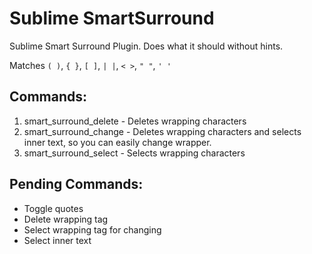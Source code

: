 Sublime SmartSurround
=====================

Sublime Smart Surround Plugin. Does what it should without hints.

Matches `( )`, `{ }`, `[ ]`, `| |`, `< >`, `" "`, `' '`

Commands:
---------

1. smart_surround_delete - Deletes wrapping characters
2. smart_surround_change - Deletes wrapping characters and selects inner text, so you can easily change wrapper.
3. smart_surround_select - Selects wrapping characters

Pending Commands:
-----------------

* Toggle quotes
* Delete wrapping tag
* Select wrapping tag for changing
* Select inner text
